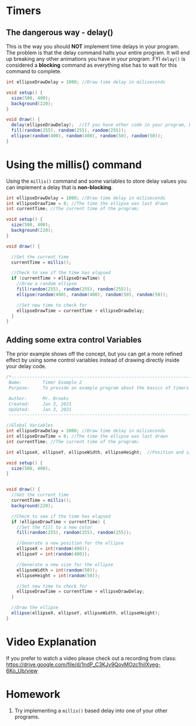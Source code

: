 # Timers

## The dangerous way - delay()
This is the way you should **NOT** implement time delays in your program.  The problem is that the delay command halts your entire program.  It will end up breaking any other animations you have in your program.  FYI `delay()` is considered a **blocking** command as everything else has to wait for this command to complete.
```java
int ellipseDrawDelay = 1000; //Draw time delay in miliseconds

void setup() {
  size(500, 400);
  background(220);
}

void draw() {
  delay(ellipseDrawDelay);  //If you have other code in your program, EVERYTHING will pause and wait at this point
  fill(random(255), random(255), random(255));
  ellipse(random(400), random(400), random(50), random(50));
}
```

# Using the millis() command
Using the `millis()` command and some variables to store delay values you can implement a delay that is **non-blocking**.
```java
int ellipseDrawDelay = 1000; //Draw time delay in miliseconds
int ellipseDrawTime = 0; //The time the ellipse was last drawn
int currentTime; //The current time of the program;

void setup() {
  size(500, 400);
  background(220);
}

void draw() {

  //Get the current time
  currentTime = millis();

  //Check to see if the time has elapsed    
  if (currentTime > ellipseDrawTime) {
    //Draw a random ellipse
    fill(random(255), random(255), random(255));
    ellipse(random(400), random(400), random(50), random(50));

    //Set new time to check for
    ellipseDrawTime = currentTime + ellipseDrawDelay;
  }
}
```


## Adding some extra control Variables
The prior example shows off the concept, but you can get a more refined effect by using some control variables instead of drawing directly inside your delay code.
```java
/*-----------------------------------------------------------------------------
 Name:        Timer Example 2
 Purpose:     To provide an example program about the basics of timers

 Author:      Mr. Brooks
 Created:     Jan 3, 2021
 Updated:     Jan 3, 2021
 -----------------------------------------------------------------------------*/

//Global Variables
int ellipseDrawDelay = 1000; //Draw time delay in miliseconds
int ellipseDrawTime = 0; //The time the ellipse was last drawn
int currentTime; //The current time of the program;

int ellipseX, ellipseY, ellipseWidth, ellipseHeight;  //Position and size of ellipse

void setup() {
  size(500, 400);
}


void draw() {
  //Get the current time
  currentTime = millis();  
  background(220);

  //Check to see if the time has elapsed
  if (ellipseDrawTime < currentTime) {
    //Set the fill to a new color
    fill(random(255), random(255), random(255));

    //Generate a new position for the ellipse
    ellipseX = int(random(400));
    ellipseY = int(random(400));

    //Generate a new size for the ellipse
    ellipseWidth = int(random(50));
    ellipseHeight = int(random(50));

    //Set new time to check for
    ellipseDrawTime = currentTime + ellipseDrawDelay;
  }

  //Draw the ellipse
  ellipse(ellipseX, ellipseY, ellipseWidth, ellipseHeight);
}

```
# Video Explanation
If you prefer to watch a video please check out a recording from class: https://drive.google.com/file/d/1ndP_C3KJv9QovMOzc1hiIXyeg-6Ko_Ub/view

# Homework
1. Try implementing a `millis()` based delay into one of your other programs.
